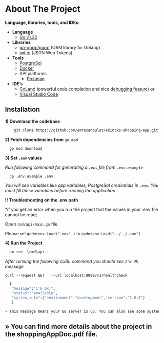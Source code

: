 # **About The Project** 
**Language, libraries, tools, and IDEs:**
-   **Language**
    -   [Go v1.20](https://go.dev/dl/ "https://go.dev/dl/")        
-   **Libraries**
    -   [go-gorm/gorm](https://github.com/go-gorm/gorm "https://github.com/go-gorm/gorm") (ORM library for Golang)
    -   [jwt.io](https://jwt.io/ "https://jwt.io/") (JSON Web Tokens)
-   **Tools**    
    -   [PostgreSql](https://www.postgresql.org/download/ "https://www.postgresql.org/download/")
     -   [Docker](https://www.docker.com/products/docker-desktop/ "https://www.docker.com/products/docker-desktop/")           
    -   API platforms        
        -  [Postman](https://www.postman.com/downloads/ "https://www.postman.com/downloads/")             
-   **IDE’s**    
    -   [GoLand](https://www.jetbrains.com/go/download/#section=windows "https://www.jetbrains.com/go/download/#section=windows") (powerful code completion and nice [debugging feature](https://www.jetbrains.com/help/go/debugging-code.html "https://www.jetbrains.com/help/go/debugging-code.html")) or        
    -   [Visual Studio Code](https://code.visualstudio.com/ "https://code.visualstudio.com/")






 



## Installation

**1) Download the codebase**

```bash
    git clone https://github.com/emrecanbulat/ekinoks-shopping-app.git
```

**2) Fetch dependencies from** `go.mod`

```bash
  go mod download
```

**3) Set `.env` values**

*Run following command for generating a `.env` file from `.env.example`*

```bash
  cp .env.example .env
```

*You will see variables like app variables, PostgreSql credentials in `.env`. You must fill these variables before running the application*

  **!! Troubleshooting on the .env path**

  *if you get an error when you run the project that the values in your .env file cannot be read;

 Open `cmd/api/main.go` file.

 Please set `godotenv.Load(".env" )` to `godotenv.Load("../../.env")`

**4) Run the Project**

```bash
  go run .\cmd\api .
```

*After running the following cURL command you should see `I’m OK.` message*
  
  `curl --request GET   --url localhost:8080/v1/healthcheck`

 ```bash
   {
    "message":"I'm OK.",
    "status":"available",
	"system_info":{"environment":"development","version":"1.0.0"}
    }
    
» This message means your Go server is up. You can also see some system information here
 ``` 
## » You can find more details about the project in the shoppingAppDoc.pdf file.
